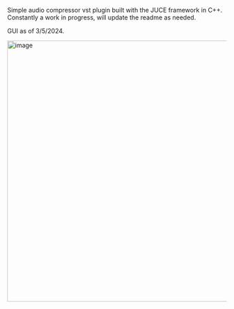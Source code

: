 Simple audio compressor vst plugin built with the JUCE framework in C++.
Constantly a work in progress, will update the readme as needed. 

GUI as of 3/5/2024.

<img width="600" alt="image" src="https://github.com/tylerguest/oneComp/assets/83128087/620b3891-c16d-4bd7-929d-0701d96df12e">

